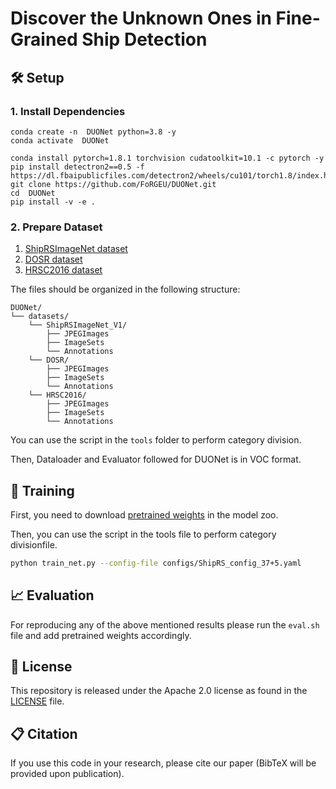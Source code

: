 # Discover the Unknown Ones in Fine-Grained Ship Detection

## 🛠️ Setup

### 1. Install Dependencies

```
conda create -n  DUONet python=3.8 -y
conda activate  DUONet

conda install pytorch=1.8.1 torchvision cudatoolkit=10.1 -c pytorch -y
pip install detectron2==0.5 -f https://dl.fbaipublicfiles.com/detectron2/wheels/cu101/torch1.8/index.html
git clone https://github.com/FoRGEU/DUONet.git
cd  DUONet
pip install -v -e .
```

### 2. Prepare Dataset

1. [ShipRSImageNet dataset](https://github.com/zzndream/ShipRSImageNet)
2. [DOSR dataset](https://github.com/yaqihan-9898/DOSR)
3. [HRSC2016 dataset](https://www.kaggle.com/datasets/guofeng/hrsc2016)

The files should be organized in the following structure:

```
DUONet/
└── datasets/
    └── ShipRSImageNet_V1/
        ├── JPEGImages
        ├── ImageSets
        └── Annotations
    └── DOSR/
        ├── JPEGImages
        ├── ImageSets
        └── Annotations        
    └── HRSC2016/
        ├── JPEGImages
        ├── ImageSets
        └── Annotations            
```

You can use the script in the `tools` folder to perform category division.

Then, Dataloader and Evaluator followed for  DUONet is in VOC format.

## 🚀 Training

First, you need to download [pretrained weights]((https://gitcode.com/mirrors/Microsoft/resnet-50)) in the model zoo.
   
Then, you can use the script in the tools file to perform category divisionfile.

```bash
python train_net.py --config-file configs/ShipRS_config_37+5.yaml
```

## 📈 Evaluation

For reproducing any of the above mentioned results please run the `eval.sh` file and add pretrained weights accordingly.



## 🔧 License

This repository is released under the Apache 2.0 license as found in the [LICENSE](LICENSE) file.

## 📋 Citation

If you use this code in your research, please cite our paper (BibTeX will be provided upon publication).

